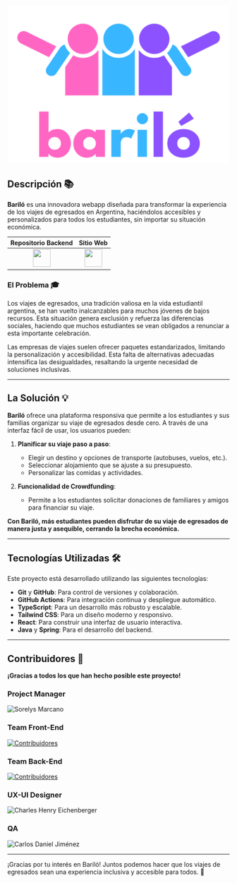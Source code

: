![Logo de Bariló](src/assets/images/imago.svg)

## Descripción 📚

**Bariló** es una innovadora webapp diseñada para transformar la experiencia de los viajes de egresados en Argentina, haciéndolos accesibles y personalizados para todos los estudiantes, sin importar su situación económica. 

| Repositorio Backend | Sitio Web |
|:-----------------------------------------------------------------------------:|:------------------------------------------------:|
| <a href="https://github.com/eduardoe92/Barilo-App-Back"><img src="https://img.icons8.com/?size=100&id=efFfwotdkiU5&format=png&color=000000" width="40" height="40"/></a> | <a href="https://barilo.vercel.app/"><img src="https://cdn-icons-png.flaticon.com/512/5602/5602732.png" width="40" height="40"/></a> |

### El Problema 🎓

Los viajes de egresados, una tradición valiosa en la vida estudiantil argentina, se han vuelto inalcanzables para muchos jóvenes de bajos recursos. Esta situación genera exclusión y refuerza las diferencias sociales, haciendo que muchos estudiantes se vean obligados a renunciar a esta importante celebración.

Las empresas de viajes suelen ofrecer paquetes estandarizados, limitando la personalización y accesibilidad. Esta falta de alternativas adecuadas intensifica las desigualdades, resaltando la urgente necesidad de soluciones inclusivas.

---

## La Solución 💡

**Bariló** ofrece una plataforma responsiva que permite a los estudiantes y sus familias organizar su viaje de egresados desde cero. A través de una interfaz fácil de usar, los usuarios pueden:

1. **Planificar su viaje paso a paso**:
   - Elegir un destino y opciones de transporte (autobuses, vuelos, etc.).
   - Seleccionar alojamiento que se ajuste a su presupuesto.
   - Personalizar las comidas y actividades.

2. **Funcionalidad de Crowdfunding**: 
   - Permite a los estudiantes solicitar donaciones de familiares y amigos para financiar su viaje.

**Con Bariló, más estudiantes pueden disfrutar de su viaje de egresados de manera justa y asequible, cerrando la brecha económica.**

---

## Tecnologías Utilizadas 🛠️

Este proyecto está desarrollado utilizando las siguientes tecnologías:

- **Git** y **GitHub**: Para control de versiones y colaboración.
- **GitHub Actions**: Para integración continua y despliegue automático.
- **TypeScript**: Para un desarrollo más robusto y escalable.
- **Tailwind CSS**: Para un diseño moderno y responsivo.
- **React**: Para construir una interfaz de usuario interactiva.
- **Java** y **Spring**: Para el desarrollo del backend.

---

## Contribuidores 🤝

**¡Gracias a todos los que han hecho posible este proyecto!**

### Project Manager 

![Sorelys Marcano](https://github.com/Sore08.png?size=60)

### Team Front-End
[![Contribuidores](https://contrib.rocks/image?repo=igrowker/i003-barilo-front&max=500&columns=20)](https://github.com/igrowker/i003-barilo-front/graphs/contributors)

### Team Back-End
[![Contribuidores](https://contrib.rocks/image?repo=igrowker/i003-barilo-back&max=500&columns=20)](https://github.com/igrowker/i003-barilo-back/graphs/contributors)

### UX-UI Designer

![Charles Henry Eichenberger](https://github.com/eichenbergerche.png?size=60)

### QA

![Carlos Daniel Jiménez](https://github.com/CarlosDaniel661.png?size=60)

---

¡Gracias por tu interés en Bariló! Juntos podemos hacer que los viajes de egresados sean una experiencia inclusiva y accesible para todos. 🚀

